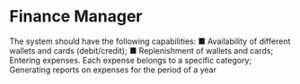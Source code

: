 # Finance Manager
The system should have the following capabilities:
■ Availability of different wallets and cards (debit/credit);
■ Replenishment of wallets and cards;
Entering expenses. Each expense belongs to a specific category;
Generating reports on expenses for the period of a year
